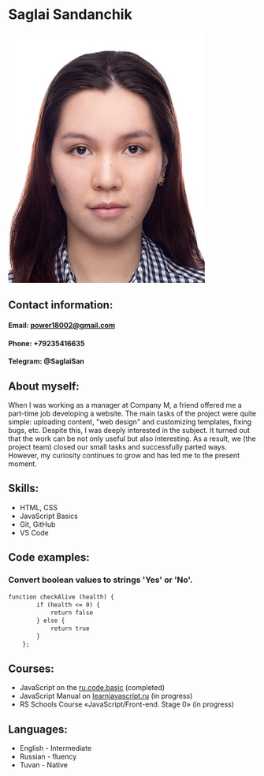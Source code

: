 # __Saglai Sandanchik__
![The image for the CV](/image/imageforcv.jpg)

## __Contact information:__
#### __Email:__ power18002@gmail.com
#### __Phone:__ +79235416635
#### __Telegram:__ @SaglaiSan 

## __About myself:__
 When I was working as a manager at Company M, a friend offered me a part-time job developing a website. The main tasks of the project were quite simple: uploading content, "web design" and customizing templates, fixing bugs, etc. Despite this, I was deeply interested in the subject. It turned out that the work can be not only useful but also interesting. As a result, we (the project team) closed our small tasks and successfully parted ways. However, my curiosity continues to grow and has led me to the present moment. 

## __Skills:__
* HTML, CSS
* JavaScript Basics
* Git, GitHub
* VS Code

## __Code examples:__
### Convert boolean values to strings 'Yes' or 'No'.
```
function checkAlive (health) {
        if (health <= 0) {
            return false
        } else {
            return true
        }
    };
```

## __Courses:__
* JavaScript on the [ru.code.basic](https://ru.code-basics.com/languages/javascript) (completed)
* JavaScript Manual on [learnjavascript.ru](https://learn.javascript.ru/) (in progress)
* RS Schools Course «JavaScript/Front-end. Stage 0» (in progress)

## __Languages:__
* English - Intermediate
* Russian - fluency
* Tuvan - Native